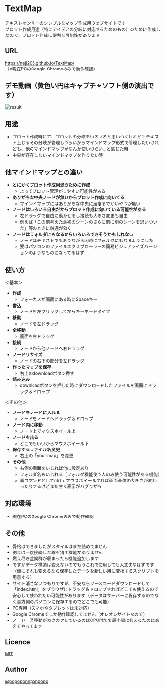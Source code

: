 TextMap
====
テキストオンリーのシンプルなマップ作成用ウェブサイトです  
プロット作成用途（特にアイデアの分岐に対応するためのもの）のために作成したので、プロット作成に便利な可能性があります
  
  
  
## URL
<https://neji205.github.io/TextMap/>  
（※現在PCのGoogle Chromeのみで動作確認）



## デモ動画（黄色い円はキャプチャソフト側の演出です）
![result](https://github.com/neji205/TextMap/blob/master/example.gif)



## 用途
* プロット作成時にて、プロットの分岐をいろいろと思いつくけれどもテキスト上じゃその分岐が管理しづらいからマインドマップ形式で管理したいけれども、他のマインドマップがなんか使いづらい…と感じた時
* 中央が存在しないマインドマップを作りたい時

 

## 他マインドマップとの違い
* **とにかくプロット作成用途のために作成**
  * よってプロット管理がしやすい可能性がある
* **ありがちな中央ノードが無いからプロット作成に向いてる**
  * マインドマップにはありがちな中央に居座るでかいやつが無い
* **ノードはいろいろ自由だからプロット作成に向いている可能性がある**
  * 左ドラッグで自由に動かせるし接続も大きさ変更も自由
  * 例えば「この前考えた最初のシーンのさらに前に別のシーンを思いついた」等のときに融通が効く
* **ノードはフォルダにもなるからいろいろできそうかもしれない**
  * ノードはテキストでもありながら同時にフォルダにもなるようにした
  * 要はパソコンのファイルエクスプローラーの簡易ビジュアライズバージョンのようなものになってるはず



## 使い方
＜基本＞
* **作成**
  * フォーカスが画面にある時にSpaceキー
* **書込**
  * ノードを左クリックしてからキーボードタイプ
* **移動**
  * ノードを左ドラッグ
* **全移動**
  * 画面を左ドラッグ
* **接続**
  * ノードから他ノードへ右ドラッグ
* **ノードリサイズ**
  * ノードの右下の部分を左ドラッグ
* **作ったマップを保存**
  * 右上のdownloadボタン押す
* **読み込み**
  * downloadボタンを押した時にダウンロードしたファイルを画面にドラッグ＆ドロップ

＜その他＞
* **ノードをノードに入れる**
  * ノードをノードへドラッグ＆ドロップ
* **ノード内に移動**
  * ノード上でマウスホイール上
* **ノードを出る**
  * どこでもいいからマウスホイール下
* **保存するファイル名変更**
  * 右上の「your map」を変更
* **その他**
  *  右側の画面をいじれば他に設定あり
  *  フォルダ名もいじれる（フォルダ機能使う人のみ使う可能性がある機能）
  *  裏コマンドとしてctrl + マウスホイールすれば画面全体の大きさが変わったりするけどまだ甘く表示がバグりがち



## 対応環境
* 現在PCのGoogle Chromeのみで動作確認



## その他
* 骨格はできましたがスタイルはまだ詰めてません
* 例えば一度接続した線を消す機能がありません
* 燃え尽き症候群が収まったら機能追加します
* ですがデータ構造は変えないのでもうこれで使用しても大丈夫なはずです（仮にそれも変えるなら保存したデータを新しい用に変換するスクリプトを用意する）
* サイト消さないつもりですが、不安ならソースコードダウンロードして「index.html」をブラウザにドラッグ＆ドロップすればどこでも使えるので安心して使われたい可能性があります（データはサーバーに保存するのでなく貴方側のパソコンに保存するのでどこでも可能）
* PC専用（スマホやタブレットは未対応）
* Google Chromeでしか動作確認してません（オレオレサイトなので）
* ノード一斉移動がカクカクしているのはCPU付加を最小限に抑えるためにあえてやってます


## Licence
[MIT](https://github.com/tcnksm/tool/blob/master/LICENCE)



## Author
[@popoponnponpopo](https://twitter.com/popoponnponpopo)
